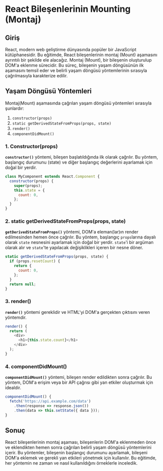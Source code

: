 # React Bileşenlerinin Mounting (Montaj)

## Giriş

React, modern web geliştirme dünyasında popüler bir JavaScript kütüphanesidir. Bu eğitimde, React bileşenlerinin montaj (Mount) aşamasını ayrıntılı bir şekilde ele alacağız. Montaj (Mount), bir bileşenin oluşturulup DOM'a eklenme sürecidir. Bu süreç, bileşenin yaşam döngüsünün ilk aşamasını temsil eder ve belirli yaşam döngüsü yöntemlerinin sırasıyla çağrılmasıyla karakterize edilir.

## Yaşam Döngüsü Yöntemleri

Montaj(Mount) aşamasında çağrılan yaşam döngüsü yöntemleri sırasıyla şunlardır:
1. `constructor(props)`
2. `static getDerivedStateFromProps(props, state)`
3. `render()`
4. `componentDidMount()`

### 1. Constructor(props)

**`constructor()`** yöntemi, bileşen başlatıldığında ilk olarak çağrılır. Bu yöntem, başlangıç durumunu (state) ve diğer başlangıç değerlerini ayarlamak için doğal bir yerdir.

```javascript
class MyComponent extends React.Component {
  constructor(props) {
    super(props);
    this.state = {
      count: 0,
    };
  }
}
```

### 2. static getDerivedStateFromProps(props, state)

**`getDerivedStateFromProps()`** yöntemi, DOM'a eleman(lar)ın render edilmesinden hemen önce çağrılır. Bu yöntem, başlangıç `props`larına dayalı olarak `state` nesnesini ayarlamak için doğal bir yerdir. `state`'i bir argüman olarak alır ve `state`'te yapılacak değişiklikleri içeren bir nesne döner.

```javascript
static getDerivedStateFromProps(props, state) {
  if (props.resetCount) {
    return {
      count: 0,
    };
  }
  return null;
}
```

### 3. render()

**`render()`** yöntemi gereklidir ve HTML'yi DOM'a gerçekten çıktısını veren yöntemdir.

```javascript
render() {
  return (
    <div>
      <h1>{this.state.count}</h1>
    </div>
  );
}
```

### 4. componentDidMount()

**`componentDidMount()`** yöntemi, bileşen render edildikten sonra çağrılır. Bu yöntem, DOM'a erişim veya bir API çağrısı gibi yan etkiler oluşturmak için idealdir.

```javascript
componentDidMount() {
  fetch('https://api.example.com/data')
    .then(response => response.json())
    .then(data => this.setState({ data }));
}
```

## Sonuç

React bileşenlerinin montaj aşaması, bileşenlerin DOM'a eklenmeden önce ve eklendikten hemen sonra çağrılan belirli yaşam döngüsü yöntemlerini içerir. Bu yöntemler, bileşenin başlangıç durumunu ayarlamak, bileşeni DOM'a eklemek ve gerekli yan etkileri yönetmek için kullanılır. Bu eğitimde, her yöntemin ne zaman ve nasıl kullanıldığını örneklerle inceledik.